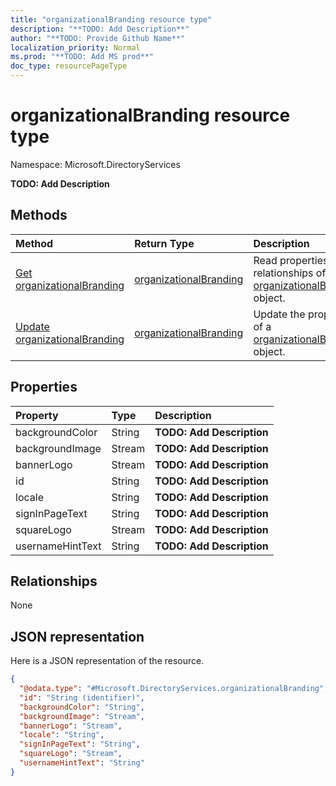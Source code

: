 ```yaml
---
title: "organizationalBranding resource type"
description: "**TODO: Add Description**"
author: "**TODO: Provide Github Name**"
localization_priority: Normal
ms.prod: "**TODO: Add MS prod**"
doc_type: resourcePageType
---
```


# organizationalBranding resource type


Namespace: Microsoft.DirectoryServices

**TODO: Add Description**

## Methods
|Method|Return Type|Description|
|:---|:---|:---|
|[Get organizationalBranding](../api/microsoft.directoryservices-organizationalbranding-get.md)|[organizationalBranding](../resources/microsoft.directoryservices-organizationalbranding.md)|Read properties and relationships of an [organizationalBranding](../resources/microsoft.directoryservices-organizationalbranding.md) object.|
|[Update organizationalBranding](../api/microsoft.directoryservices-organizationalbranding-update.md)|[organizationalBranding](../resources/microsoft.directoryservices-organizationalbranding.md)|Update the properties of a [organizationalBranding](../resources/microsoft.directoryservices-organizationalbranding.md) object.|

## Properties
|Property|Type|Description|
|:---|:---|:---|
|backgroundColor|String|**TODO: Add Description**|
|backgroundImage|Stream|**TODO: Add Description**|
|bannerLogo|Stream|**TODO: Add Description**|
|id|String|**TODO: Add Description**|
|locale|String|**TODO: Add Description**|
|signInPageText|String|**TODO: Add Description**|
|squareLogo|Stream|**TODO: Add Description**|
|usernameHintText|String|**TODO: Add Description**|

## Relationships
None

## JSON representation
Here is a JSON representation of the resource.
<!-- {
  "blockType": "resource",
  "keyProperty": "id",
  "@odata.type": "Microsoft.DirectoryServices.organizationalBranding",
  "baseType": "",
  "openType": false
}
-->
``` json
{
  "@odata.type": "#Microsoft.DirectoryServices.organizationalBranding",
  "id": "String (identifier)",
  "backgroundColor": "String",
  "backgroundImage": "Stream",
  "bannerLogo": "Stream",
  "locale": "String",
  "signInPageText": "String",
  "squareLogo": "Stream",
  "usernameHintText": "String"
}
```

